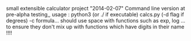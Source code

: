 small extensible calculator project 
"2014-02-07"
Command line version at pre-alpha testing,, 
 usage : python3 (or ./ if executable)  calcs.py (-d flag if degrees) -c formula...
       should use space with functions such as exp, log ... to ensure they don't 
       mix up with functions which have digits in their name !!!!
